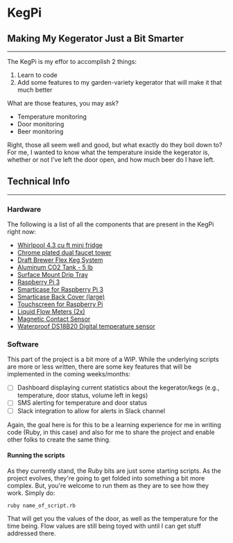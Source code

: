 # KegPi
## Making My Kegerator Just a Bit Smarter
---

The KegPi is my effor to accomplish 2 things:
1. Learn to code
2. Add some features to my garden-variety kegerator that will make it that much better

What are those features, you may ask?
* Temperature monitoring
* Door monitoring
* Beer monitoring

Right, those all seem well and good, but what exactly do they boil down to? For me, I wanted to know what the temperature inside the kegerator is, whether or not I've left the door open, and how much beer do I have left. 

## Technical Info
---

### Hardware
The following is a list of all the components that are present in the KegPi right now:
* [Whirlpool 4.3 cu ft mini fridge](https://www.amazon.com/Whirlpool-Stainless-Compact-Refrigerator-Fridge/dp/B00XQLQXMY)
* [Chrome plated dual faucet tower](http://www.beveragefactory.com/draftbeer/towers/doublefaucet/D4743DT___6843.shtml)
* [Draft Brewer Flex Keg System](https://www.midwestsupplies.com/draft-brewer-flex-keg-system)
* [Aluminum CO2 Tank - 5 lb](http://www.austinhomebrew.com/Aluminum-CO2-Tank--5-lb_p_4693.html)
* [Surface Mount Drip Tray](http://www.beveragefactory.com/draftbeer/driptray/cutout/kegco-surface-mount-drip-tray-seco1610.html)
* [Raspberry Pi 3](https://www.amazon.com/Raspberry-Model-A1-2GHz-64-bit-quad-core/dp/B01CD5VC92/ref=sr_1_3?s=pc&ie=UTF8&qid=1500307132&sr=1-3&keywords=raspberry+pi+3)
* [Smarticase for Raspberry Pi 3](https://smarticase.com/collections/all/products/smartipi-touch)
* [Smarticase Back Cover (large)](https://smarticase.com/collections/all/products/smartipi-touch-back-cover)
* [Touchscreen for Raspberry Pi](https://www.adafruit.com/product/2718)
* [Liquid Flow Meters (2x)](https://www.adafruit.com/product/2718)
* [Magnetic Contact Sensor](https://www.adafruit.com/product/375)
* [Waterproof DS18B20 Digital temperature sensor](https://www.adafruit.com/product/381)

### Software
This part of the project is a bit more of a WIP. While the underlying scripts are more or less written, there are some key features that will be implemented in the coming weeks/months:
- [ ] Dashboard displaying current statistics about the kegerator/kegs (e.g., temperature, door status, volume left in kegs)
- [ ] SMS alerting for temperature and door status
- [ ] Slack integration to allow for alerts in Slack channel

Again, the goal here is for this to be a learning experience for me in writing code (Ruby, in this case) and also for me to share the project and enable other folks to create the same thing.

#### Running the scripts
As they currently stand, the Ruby bits are just some starting scripts. As the project evolves, they're going to get folded into something a bit more complex. But, you're welcome to run them as they are to see how they work. Simply do:

    ruby name_of_script.rb

That will get you the values of the door, as well as the temperature for the time being. Flow values are still being toyed with until I can get stuff addressed there.  
